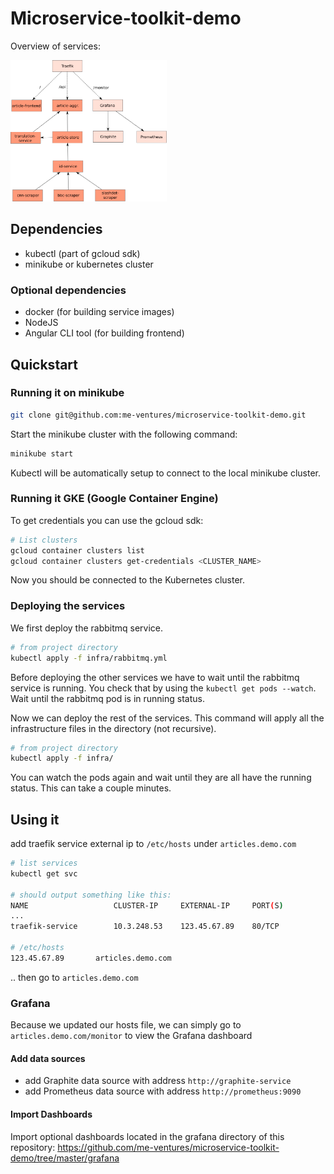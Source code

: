 # Microservice-toolkit-demo

Overview of services:


<img src="https://github.com/me-ventures/microservice-toolkit-demo/blob/master/docs/Demo-Setup.png" width="250">

## Dependencies

- kubectl (part of gcloud sdk)
- minikube or kubernetes cluster 

### Optional dependencies

- docker (for building service images)
- NodeJS
- Angular CLI tool (for building frontend)

## Quickstart

### Running it on minikube

```bash
git clone git@github.com:me-ventures/microservice-toolkit-demo.git
```

Start the minikube cluster with the following command:

```bash
minikube start
```

Kubectl will be automatically setup to connect to the local minikube cluster. 


### Running it GKE (Google Container Engine)

To get credentials you can use the gcloud sdk:

```bash
# List clusters
gcloud container clusters list
gcloud container clusters get-credentials <CLUSTER_NAME>
```

Now you should be connected to the Kubernetes cluster.


### Deploying the services

We first deploy the rabbitmq service.

```bash
# from project directory
kubectl apply -f infra/rabbitmq.yml
```

Before deploying the other services we have to wait until the rabbitmq service is running. You check that by using the `kubectl get pods --watch`. Wait until the rabbitmq pod is in running status.

Now we can deploy the rest of the services. This command will apply all the infrastructure files in the directory (not recursive).

```bash
# from project directory
kubectl apply -f infra/
```

You can watch the pods again and wait until they are all have the running status. This can take a couple minutes.


## Using it

add traefik service external ip to `/etc/hosts` under `articles.demo.com`

```bash
# list services
kubectl get svc

# should output something like this:
NAME                   CLUSTER-IP     EXTERNAL-IP     PORT(S)                       AGE
...
traefik-service        10.3.248.53    123.45.67.89    80/TCP                        2d

# /etc/hosts
123.45.67.89       articles.demo.com
```

.. then go to `articles.demo.com`

### Grafana

Because we updated our hosts file, we can simply go to `articles.demo.com/monitor` to view the Grafana dashboard

#### Add data sources

- add Graphite data source with address `http://graphite-service`
- add Prometheus data source with address `http://prometheus:9090`

#### Import Dashboards

Import optional dashboards located in the grafana directory of this repository: https://github.com/me-ventures/microservice-toolkit-demo/tree/master/grafana


